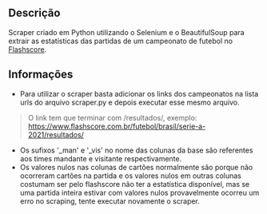 ## Descrição
Scraper criado em Python utilizando o Selenium e o BeautifulSoup para extrair as estatísticas das partidas de um campeonato de futebol no [Flashscore](https://www.flashscore.com.br/ "Flashscore").

## Informações
- Para utilizar o scraper basta adicionar os links dos campeonatos na lista urls do arquivo scraper.py e depois executar esse mesmo arquivo.
> O link tem que terminar com /resultados/, exemplo: https://www.flashscore.com.br/futebol/brasil/serie-a-2021/resultados/
- Os sufixos '_man' e '_vis' no nome das colunas da base são referentes aos times mandante e visitante respectivamente.
- Os valores nulos nas colunas de cartões normalmente são porque não ocorreram cartões na partida e os valores nulos em outras colunas costumam ser pelo flashscore não ter a estatística disponível, mas se uma partida inteira estivar com valores nulos provavelmente ocorreu um erro no scraping, tente executar novamente o scraper.